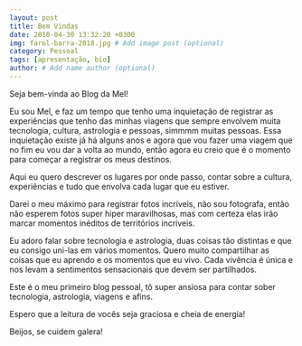```yaml
---
layout: post
title: Bem Vindas
date: 2018-04-30 13:32:20 +0300
img: farol-barra-2018.jpg # Add image post (optional)
category: Pessoal
tags: [apresentação, bio]
author: # Add name author (optional)
---
```


Seja bem-vinda ao Blog da Mel!

Eu sou Mel, e faz um tempo que tenho uma inquietação de registrar as experiências que tenho das minhas viagens que sempre envolvem muita tecnologia, cultura, astrologia e pessoas, simmmm muitas pessoas. Essa inquietação existe já há alguns anos e agora que vou fazer uma viagem que no fim eu vou dar a volta ao mundo, então agora eu creio que é o momento para começar a registrar os meus destinos.

Aqui eu quero descrever os lugares por onde passo, contar sobre a cultura, experiências e tudo que envolva cada lugar que eu estiver.

Darei o meu máximo para registrar fotos incríveis, não sou fotografa, então não esperem fotos super hiper maravilhosas, mas com certeza elas irão marcar momentos inéditos de territórios incríveis.

Eu adoro falar sobre tecnologia e astrologia, duas coisas tão distintas e que eu consigo uni-las em vários momentos. Quero muito compartilhar as coisas que eu aprendo e os momentos que eu vivo. Cada vivência é única e nos levam a sentimentos sensacionais que devem ser partilhados.

Este é o meu primeiro blog pessoal, tô super ansiosa para contar sober tecnologia, astrologia, viagens e afins.

Espero que a leitura de vocês seja graciosa e cheia de energia!

Beijos, se cuidem galera!
